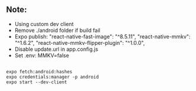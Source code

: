 ## Note: 
  - Using custom dev client
  - Remove ./android folder if build fail
  - Expo publish:
      "react-native-fast-image": "^8.5.11",
      "react-native-mmkv": "^1.6.2",
      "react-native-mmkv-flipper-plugin": "^1.0.0",
  - Disable update.url in app.config.js
  - Set .env: MMKV=false

## 
```code
expo fetch:android:hashes
expo credentials:manager -p android
expo start --dev-client 
```

